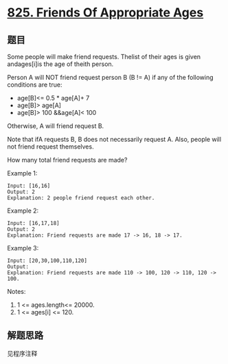 # [825. Friends Of Appropriate Ages](https://leetcode.com/problems/friends-of-appropriate-ages/)

## 题目

Some people will make friend requests. Thelist of their ages is given andages[i]is the age of theith person.

Person A will NOT friend request person B (B != A) if any of the following conditions are true:

- age[B]<= 0.5 * age[A]+ 7
- age[B]> age[A]
- age[B]> 100 &&age[A]< 100

Otherwise, A will friend request B.

Note that ifA requests B, B does not necessarily request A. Also, people will not friend request themselves.

How many total friend requests are made?

Example 1:

```text
Input: [16,16]
Output: 2
Explanation: 2 people friend request each other.
```

Example 2:

```text
Input: [16,17,18]
Output: 2
Explanation: Friend requests are made 17 -> 16, 18 -> 17.
```

Example 3:

```text
Input: [20,30,100,110,120]
Output:
Explanation: Friend requests are made 110 -> 100, 120 -> 110, 120 -> 100.
```

Notes:

1. 1 <= ages.length<= 20000.
1. 1 <= ages[i] <= 120.

## 解题思路

见程序注释
